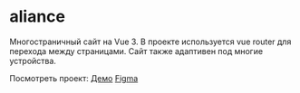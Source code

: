 # aliance

Многостраничный сайт на Vue 3. В проекте используется vue router для перехода между страницами.
Сайт также адаптивен под многие устройства.

Посмотреть проект: [Демо](https://capable-gnome-e5eed8.netlify.app/)
[Figma](https://www.figma.com/file/HSAH0sO9mmPlAzVISIQxoq/Aliance-Production)
